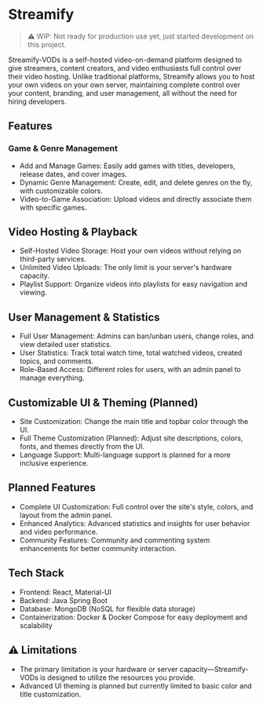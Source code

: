 # Streamify

> ⚠️ WIP: Not ready for production use yet, just started development on this project.

Streamify-VODs is a self-hosted video-on-demand platform designed to give streamers, 
content creators, and video enthusiasts full control over their 
video hosting. Unlike traditional platforms, Streamify 
allows you to host your own videos on your own server, 
maintaining complete control over your content, branding, 
and user management, all without the need for hiring developers.

## Features
### Game & Genre Management
- Add and Manage Games: Easily add games with titles, developers, release dates, and cover images.
- Dynamic Genre Management: Create, edit, and delete genres on the fly, with customizable colors.
- Video-to-Game Association: Upload videos and directly associate them with specific games.
## Video Hosting & Playback
- Self-Hosted Video Storage: Host your own videos without relying on third-party services.
- Unlimited Video Uploads: The only limit is your server's hardware capacity.
- Playlist Support: Organize videos into playlists for easy navigation and viewing.
## User Management & Statistics
- Full User Management: Admins can ban/unban users, change roles, and view detailed user statistics.
- User Statistics: Track total watch time, total watched videos, created topics, and comments.
- Role-Based Access: Different roles for users, with an admin panel to manage everything.
## Customizable UI & Theming (Planned)
- Site Customization: Change the main title and topbar color through the UI.
- Full Theme Customization (Planned): Adjust site descriptions, colors, fonts, and themes directly from the UI.
- Language Support: Multi-language support is planned for a more inclusive experience.
## Planned Features
- Complete UI Customization: Full control over the site's style, colors, and layout from the admin panel.
- Enhanced Analytics: Advanced statistics and insights for user behavior and video performance.
- Community Features: Community and commenting system enhancements for better community interaction.
## Tech Stack
- Frontend: React, Material-UI
- Backend: Java Spring Boot
- Database: MongoDB (NoSQL for flexible data storage)
- Containerization: Docker & Docker Compose for easy deployment and scalability

## ⚠️ Limitations
- The primary limitation is your hardware or server capacity—Streamify-VODs is designed to utilize the resources you provide.
- Advanced UI theming is planned but currently limited to basic color and title customization.